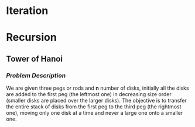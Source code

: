 # Iteration #


# Recursion #

## Tower of Hanoi ##
### *Problem Description* ###
We are given three pegs or rods and **n** number of disks, initially all the disks are added to the first peg (the leftmost one) in decreasing size order (smaller disks are placed over the larger disks). The objective is to transfer the entire stack of disks from the first peg to the third peg (the rightmost one), moving only one disk at a time and never a large one onto a smaller one.
